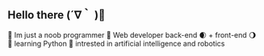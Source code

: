 ## Hello there (´∇｀ )👋 

 🎃 Im just a noob programmer 
 🔵 Web developer back-end 🌒 + front-end 🌖
 🐍 learning Python
 🧬 intrested in artificial intelligence and robotics
 
<!--
**Bita404/Bita404** is a ✨ _special_ ✨ repository because its `README.md` (this file) appears on your GitHub profile.

Here are some ideas to get you started:

- 🔭 I’m currently working on ...
- 🌱 I’m currently learning ...
- 👯 I’m looking to collaborate on ...
- 🤔 I’m looking for help with ...
- 💬 Ask me about ...
- 📫 How to reach me: ...
- 😄 Pronouns: ...
- ⚡ Fun fact: ...
-->
